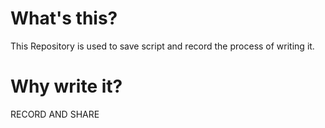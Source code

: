 # What's this?
This Repository is used to save script and record the process of writing it.
# Why write it?
RECORD AND SHARE
